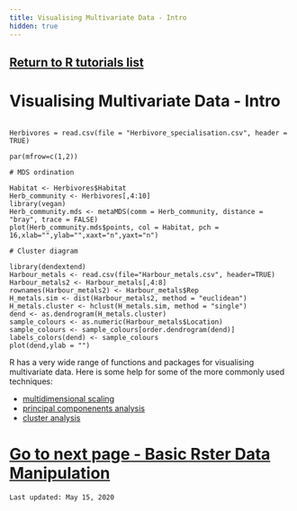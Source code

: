 ```yaml
---
title: Visualising Multivariate Data - Intro
hidden: true
---
```

## [Return to R tutorials list](%base_url%/?r-language)

# Visualising Multivariate Data - Intro

```{r,echo=F,fig.width=8, fig.height=4,warning=FALSE,message=FALSE}

Herbivores = read.csv(file = "Herbivore_specialisation.csv", header = TRUE)

par(mfrow=c(1,2)) 

# MDS ordination

Habitat <- Herbivores$Habitat
Herb_community <- Herbivores[,4:10]
library(vegan)
Herb_community.mds <- metaMDS(comm = Herb_community, distance = "bray", trace = FALSE)
plot(Herb_community.mds$points, col = Habitat, pch = 16,xlab="",ylab="",xaxt="n",yaxt="n") 

# Cluster diagram

library(dendextend)
Harbour_metals <- read.csv(file="Harbour_metals.csv", header=TRUE)
Harbour_metals2 <- Harbour_metals[,4:8]
rownames(Harbour_metals2) <- Harbour_metals$Rep
H_metals.sim <- dist(Harbour_metals2, method = "euclidean")
H_metals.cluster <- hclust(H_metals.sim, method = "single")
dend <- as.dendrogram(H_metals.cluster)
sample_colours <- as.numeric(Harbour_metals$Location)
sample_colours <- sample_colours[order.dendrogram(dend)]
labels_colors(dend) <- sample_colours
plot(dend,ylab = "")
```

R has a very wide range of functions and packages for visualising multivariate data. Here is some help for some of the more commonly used techniques:  

* [multidimensional scaling](%base_url%/?mds)  
* [principal componenents analysis](%base_url%/?principal-components-analysis/)  
* [cluster analysis](%base_url%/?cluster-analysis/)  

# [Go to next page - Basic Rster Data Manipulation](%base_url%/?basic-raster-data-manipulation)


`Last updated: May 15, 2020`